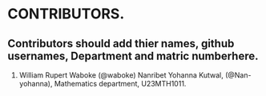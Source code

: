 # CONTRIBUTORS.
## Contributors should add thier names, github usernames, Department and matric numberhere.
<ol>
<li>William Rupert Waboke (@waboke)
Nanribet Yohanna Kutwal, (@Nan-yohanna), Mathematics department, U23MTH1011.
</ol>
